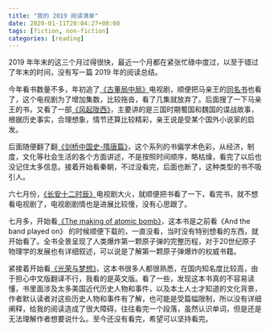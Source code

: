```yaml
---
title: "我的 2019 阅读清单"
date: 2020-01-11T20:04:27+08:00
tags: [fiction, non-fiction]
categories: [reading]
---
```


2019 年年末的这三个月过得很快，最近一个月都在紧张忙碌中度过，以至于错过了年末的时间，没有写一篇 2019 年的阅读总结。

<!--more-->

今年看书数量不多，年初追了[《古董局中局》](https://movie.douban.com/subject/26675617/)电视剧，顺便把马亲王的[同名书](https://book.douban.com/subject/11612936/)也看了，这个电视剧为了增加集数，比较拖沓，看了几集就放弃了。后面搜了一下马亲王的书，又看了一部[《风起陇西》](https://book.douban.com/subject/6025373/)，主要讲的是三国时期蜀国和魏国的谍战故事，根据历史事实，合理想象，情节还算比较精彩，亲王说是受某个国外小说家的启发。

后面随便翻了翻[《剑桥中国史-隋唐篇》](https://book.douban.com/subject/10740958/)，这个系列的书偏学术色彩，从经济，制度，文化等社会生活的各个方面讲述，不是按照时间顺序，略枯燥，看完了以后也没记住太多信息。接着开始看秦朝，不过没看完，后面也断了，这种类型的书不吸引人。

六七月份，[《长安十二时辰》](https://book.douban.com/subject/26899537/)电视剧大火，就顺便把书看了一下，看完书，就不想看电视剧了，电视剧剧情也是进展比较慢，没有心思跟了。

七月多，开始看[《The making of atomic bomb》](https://book.douban.com/subject/3449736/)，这本书是之前看《And the band played on》 的时候顺便下载的，一直没看，当时没有特别想看的东西，就开始看了。全书全景呈现了人类爆炸第一颗原子弹的完整历程，对于20世纪原子物理学的发展也有详细叙述，可以说是了解第一颗原子弹爆炸的权威书籍。

紧接着开始看[《光荣与梦想》](https://book.douban.com/subject/1005492/)，这本书很多人都很熟悉，在国内知名度比较高，由于担心中文版翻译不行，我看的是英文版。看了一些，发现这本书真的不容易读懂，书里面涉及太多美国近代历史人物和事件，以及本土人士才知道的文化背景，作者默认读者对这些历史人物和事件有了解，也可能是受篇幅限制，所以没有详细阐释，给我的阅读造成了很大障碍，往往看完一个段落，虽然认识单词，但是还是无法理解作者想要说什么。至今还没有看完，希望可以坚持看完。
